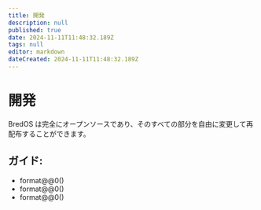 ```yaml
---
title: 開発
description: null
published: true
date: 2024-11-11T11:48:32.189Z
tags: null
editor: markdown
dateCreated: 2024-11-11T11:48:32.189Z
---
```


# 開発

BredOS は完全にオープンソースであり、そのすべての部分を自由に変更して再配布することができます。

## ガイド:

- format@@0()
- format@@0()
- format@@0()